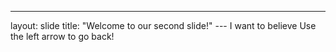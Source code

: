 ---
layout: slide
title: "Welcome to our second slide!"
--- I want to believe
Use the left arrow to go back!
